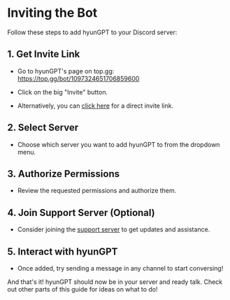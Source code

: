 # Inviting the Bot

Follow these steps to add hyunGPT to your Discord server:

## 1. Get Invite Link

- Go to hyunGPT's page on top.gg: https://top.gg/bot/1097324651706859600

- Click on the big "Invite" button.

- Alternatively, you can [click here](https://discord.com/api/oauth2/authorize?client_id=1097324651706859600&permissions=309237762112&scope=bot%20applications.commands) for a direct invite link.

## 2. Select Server 

- Choose which server you want to add hyunGPT to from the dropdown menu.

## 3. Authorize Permissions

- Review the requested permissions and authorize them.

## 4. Join Support Server (Optional)

- Consider joining the [support server](https://discord.gg/w3G4bkru6D) to get updates and assistance.

## 5. Interact with hyunGPT

- Once added, try sending a message in any channel to start conversing!

And that's it! hyunGPT should now be in your server and ready talk. Check out other parts of this guide for ideas on what to do!
